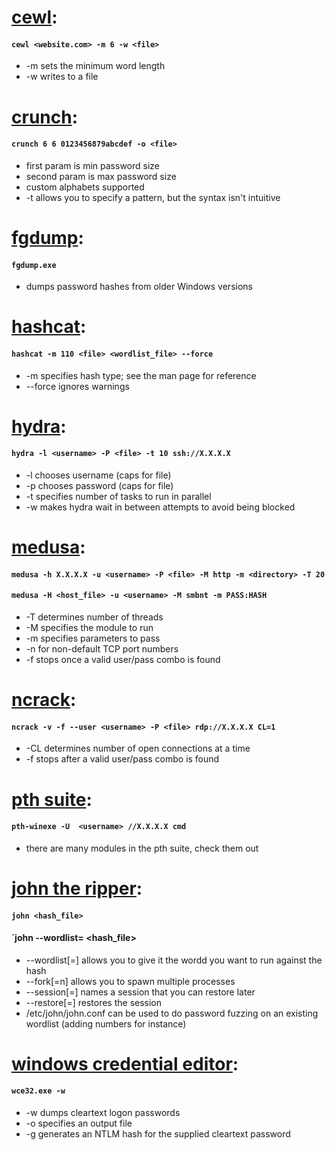 # [cewl](https://tools.kali.org/password-attacks/cewl):
#### `cewl <website.com> -m 6 -w <file>`
  * -m sets the minimum word length
  * -w writes to a file

# [crunch](https://tools.kali.org/password-attacks/crunch):
#### `crunch 6 6 0123456879abcdef -o <file>`
   * first param is min password size
   * second param is max password size
   * custom alphabets supported
   * -t allows you to specify a pattern, but the syntax isn't intuitive
   
# [fgdump](https://web.archive.org/web/20191202010850/http://foofus.net/goons/fizzgig/fgdump/):
#### `fgdump.exe`
  * dumps password hashes from older Windows versions

# [hashcat](https://tools.kali.org/password-attacks/hashcat):
#### `hashcat -m 110 <file> <wordlist_file> --force`
  * -m specifies hash type; see the man page for reference
  * --force ignores warnings

# [hydra](https://tools.kali.org/password-attacks/hydra):
#### `hydra -l <username> -P <file> -t 10 ssh://X.X.X.X`
  * -l chooses username (caps for file)
  * -p chooses password (caps for file)
  * -t specifies number of tasks to run in parallel
  * -w makes hydra wait in between attempts to avoid being blocked

# [medusa](https://web.archive.org/web/20191115182453/https://www.mankier.com/1/medusa):
#### `medusa -h X.X.X.X -u <username> -P <file> -M http -m <directory> -T 20`
#### `medusa -H <host_file> -u <username> -M smbnt -m PASS:HASH`
  * -T determines number of threads
  * -M specifies the module to run
  * -m specifies parameters to pass
  * -n for non-default TCP port numbers
  * -f stops once a valid user/pass combo is found
  
# [ncrack](https://tools.kali.org/password-attacks/ncrack):
#### `ncrack -v -f --user <username> -P <file> rdp://X.X.X.X CL=1`
  * -CL determines number of open connections at a time
  * -f stops after a valid user/pass combo is found

# [pth suite](https://www.kali.org/tutorials/pass-the-hash-toolkit-winexe-updates/):
#### `pth-winexe -U  <username> //X.X.X.X cmd`
  * there are many modules in the pth suite, check them out

# [john the ripper](https://tools.kali.org/password-attacks/john):
#### `john <hash_file>`
#### `john --wordlist=<wordlist> <hash_file>
  * --wordlist[=<file>] allows you to give it the wordd you want to run against the hash
  * --fork[=n] allows you to spawn multiple processes
  * --session[=<name>] names a session that you can restore later
  * --restore[=<name>] restores the session
  * /etc/john/john.conf can be used to do password fuzzing on an existing wordlist (adding numbers for instance)

# [windows credential editor](https://web.archive.org/web/20191202011255/https://www.ampliasecurity.com/research/wcefaq.html):
#### `wce32.exe -w`
  * -w dumps cleartext logon passwords
  * -o specifies an output file
  * -g generates an NTLM hash for the supplied cleartext password
